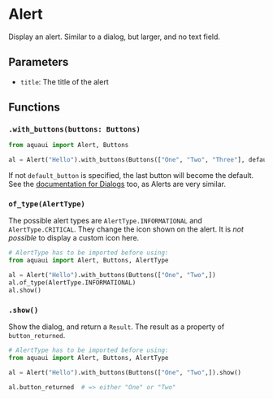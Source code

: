 # Alert

Display an alert. Similar to a dialog, but larger, and no text field.

## Parameters

- `title`: The title of the alert

## Functions

### `.with_buttons(buttons: Buttons)`

```py
from aquaui import Alert, Buttons

al = Alert("Hello").with_buttons(Buttons(["One", "Two", "Three"], default_button="One")).show()
```

If not `default_button` is specified, the last button will become the default. See the [documentation for Dialogs](https://github.com/ninest/aquaui/blob/master/docs/1-dialog.md#with_buttonsbuttons-buttons) too, as Alerts are very similar.

### `of_type(AlertType)`

The possible alert types are `AlertType.INFORMATIONAL` and `AlertType.CRITICAL`. They change the icon shown on the alert. It is _not possible_ to display a custom icon here.

```py
# AlertType has to be imported before using:
from aquaui import Alert, Buttons, AlertType

al = Alert("Hello").with_buttons(Buttons(["One", "Two",])
al.of_type(AlertType.INFORMATIONAL)
al.show()
```

### `.show()`

Show the dialog, and return a `Result`. The result as a property of `button_returned`.

```py
# AlertType has to be imported before using:
from aquaui import Alert, Buttons, AlertType

al = Alert("Hello").with_buttons(Buttons(["One", "Two",]).show()

al.button_returned  # => either "One" or "Two"
```
